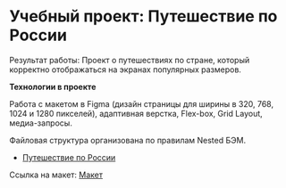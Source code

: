 # Учебный проект: Путешествие по России

Результат работы: Проект о путешествиях по стране, который корректно отображаться на экранах популярных размеров.

**Технологии в проекте**

Работа с макетом в Figma (дизайн страницы для ширины в 320, 768, 1024 и 1280 пикселей), адаптивная верстка, Flex-box, Grid Layout, медиа-запросы.  

Файловая структура организована по правилам Nested БЭМ.


* [Путешествие по России](https://komkovaa.github.io/russian-travel/)

Ссылка на макет: [Макет](https://www.figma.com/file/5S2WSbEFL6awjVWJ0NWL8Q/Sprint-3_-Russia-_-desktop-%2B-mobile?node-id=28503%3A0)
